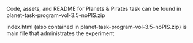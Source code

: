 Code, assets, and README for Planets & Pirates task can be found in planet-task-program-vol-3.5-noPIS.zip

index.html (also contained in planet-task-program-vol-3.5-noPIS.zip) is main file that administrates the experiment

